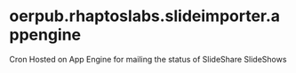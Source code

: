 oerpub.rhaptoslabs.slideimporter.appengine
==========================================

Cron Hosted on App Engine for mailing the status of SlideShare SlideShows